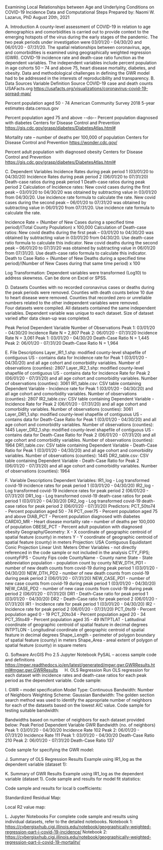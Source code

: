 Examining Local Relationships between Age and Underlying Conditions on COVID-19 Incidence 
Data and Computational Steps
Prepared by: Naomi W. Lazarus, PhD
August 20th, 2021

A. Introduction
A county-level assessment of COVID-19 in relation to age demographics and comorbidities is carried out to provide context to the emerging hotspots of the virus during the early stages of the pandemic.  The two peak periods under investigation were 03/01/20 - 04/30/20 and 06/01/20 - 07/31/20.  The spatial relationships between coronavirus, age, and comorbidities is examined using geographically weighted regression (GWR).  COVID-19 incidence rate and death-case ratio function as the dependent variables. The independent variables include percent population in age cohorts 50 – 74 and above 75, heart disease mortality, diabetes, and obesity.  Data and methodological challenges in defining the GWR model had to be addressed in the interests of reproducibility and transparency.
B.  Data Sources
Variable Definition	Source
COVID-19 case and death counts	USAFacts.org
https://usafacts.org/visualizations/coronavirus-covid-19-spread-map/ 

Percent population aged 50 - 74	American Community Survey 2018 5-year estimates
data.census.gov

Percent population aged 75 and above	--do--
Percent population diagnosed with diabetes	Centers for Disease Control and Prevention
https://gis.cdc.gov/grasp/diabetes/DiabetesAtlas.html#

Mortality rate – number of deaths per 100,000 of population	Centers for Disease Control and Prevention
https://wonder.cdc.gov/

Percent adult population with diagnosed obesity	Centers for Disease Control and Prevention
https://gis.cdc.gov/grasp/diabetes/DiabetesAtlas.html#


C.  Dependent Variables
Incidence Rates during peak period 1  (03/01/20 to 04/30/20)
Incidence Rates during peak period 2  (06/01/20 to 07/31/20)
Death-case ratios during peak period 1
Death-case ratios during peak period 2
Calculation of Incidence rates:
New covid cases during the first peak – 03/01/20 to 04/30/20 was obtained by subtracting value in 03/01/20 from 04/30/20.  Use incidence rate formula to calculate the rate. 
New covid cases during the second peak – 06/01/20 to 07/31/20 was obtained by subtracting value in 06/01/20 from 07/31/20. Use incidence rate formula to calculate the rate. 

Incidence Rate = (Number of New Cases during a specified time period)/(Total County Population)  x 100,000
Calculation of Death-case ratios: 
New covid deaths during the first peak – 03/01/20 to 04/30/20 was obtained by subtracting value in 03/01/20 from 04/30/20.  Use death-case ratio formula to calculate this indicator. 
New covid deaths during the second peak – 06/01/20 to 07/31/20 was obtained by subtracting value in 06/01/20 from 07/31/20. Use death-case ratio formula to calculate this indicator. 
Death to Case Ratio = 
(Number of New Deaths during a specified time period)/(Number of New Cases during that same time period)  x 100

Log Transformation:
Dependent variables were transformed (Log10) to address skewness.  Can be done on Excel or SPSS.

D.  Datasets
Counties with no recorded coronavirus cases or deaths during the peak periods were removed. 
Counties with death counts below 10 due to heart disease were removed. 
Counties that recorded zero or unreliable numbers related to the other independent variables were removed.  
Four datasets were compiled.  All datasets contained the same independent variables.  Dependent variable was unique to each dataset.  Size of dataset varied after data clean-up was completed. 


Peak Period	Dependent Variable	Number of Observations
Peak 1: 03/01/20 - 04/30/20	Incidence Rate	N = 2,807
Peak 2: 06/01/20 - 07/31/20	Incidence Rate	N = 3,061
Peak 1: 03/01/20 - 04/30/20	Death-Case Ratio	N = 1,445
Peak 2: 06/01/20 - 07/31/20	Death-Case Ratio	N = 1,964

E.  File Descriptions
Layer_IR1_1.shp: modified county-level shapefile of contiguous US - contains data for Incidence rate for Peak 1 (03/01/20 - 04/30/20) and all age cohort and comorbidity variables.  Number of observations (counties): 2807
Layer_IR2_1.shp: modified county-level shapefile of contiguous US - contains data for Incidence Rate for Peak 2 (06/01/20 - 07/31/20) and all age cohort and comorbidity variables.  Number of observations (counties): 3061
IR1_table.csv: CSV table containing Dependent Variable - Incidence rate for Peak 1 (03/01/20 - 04/30/20) and all age cohort and comorbidity variables.  Number of observations (counties): 2807
IR2_table.csv: CSV table containing Dependent Variable - Incidence Rate for Peak 2 (06/01/20 - 07/31/20) and all age cohort and comorbidity variables.  Number of observations (counties): 3061
Layer_DR1_1.shp: modified county-level shapefile of contiguous US - contains data for Death-Case Ratio for Peak 1 (03/01/20 - 04/30/20) and all age cohort and comorbidity variables.  Number of observations (counties): 1445
Layer_DR2_1.shp: modified county-level shapefile of contiguous US - contains data for Death-Case Ratio for Peak 2 (06/01/20 - 07/31/20) and all age cohort and comorbidity variables.  Number of observations (counties): 1964
DR1_table.csv:  CSV table containing Dependent Variable - Death-Case Ratio for Peak 1 (03/01/20 - 04/30/20) and all age cohort and comorbidity variables.  Number of observations (counties): 1445
DR2_table.csv: CSV table containing Dependent Variable - Death-Case Ratio for Peak 2 (06/01/20 - 07/31/20) and all age cohort and comorbidity variables.  Number of observations (counties): 1964


F.  Variable Descriptions
Dependent Variables: 
       IR1_log  -  Log transformed covid-19 incidence rates for peak period 1 (03/01/20 - 04/30/20)
       IR2_log  -  Log transformed covid-19 incidence rates for peak period 2 (06/01/20 - 07/31/20)
	DR1_log  -  Log transformed covid-19 death-case ratios for peak period 1 (03/01/20 - 04/30/20)
       DR2_log  -  Log transformed covid-19 death-case ratios for peak period 2 (06/01/20 - 07/31/20)
Predictors:
        PCT_50to74  - Percent population aged 50 - 74
        PCT_over75  - Percent population aged 75 and above
        DIAB_PCT  - Percent population diagnosed with diabetes
        CARDIO_MR  - Heart disease mortality rate – number of deaths per 100,000 of population
        OBESE_PCT  - Percent adult population with diagnosed obesity
Geography/Geometry:
        X  -  X coordinate of geographic centroid of spatial feature (county) in meters
        Y  -  Y coordinate of geographic centroid of spatial feature (county) in meters
Projection:
        USA Contiguous Equidistant Conic Projection
        Linear Unit: Meters
Other Variables - not directly referenced in the code sample or not included in the analysis
        CTY_FIPS; countyFIPS  -  County Fips code
        CountyName  -  County name
        State  -  State abbreviation
        population - population count by county
        NEW_DTH_PD1  -  number of new death counts from covid-19 during peak period 1 (03/01/20 - 04/30/20)
        NEW_DTH_PD2  -  number of new death counts from covid-19 during peak period 2 (06/01/20 - 07/31/20) 
        NEW_CASE_PD1 -  number of new case counts from covid-19 during peak period 1 (03/01/20 - 04/30/20)
        NEW_CASE_PD2 -  number of new case counts from covid-19 during peak period 2 (06/01/20 - 07/31/20)
        DR1  -  Death-Case ratio for peak period 1 (03/01/20 - 04/30/20)
        DR2  -  Death-Case ratio for peak period 2 (06/01/20 - 07/31/20)
        IR1 - Incidence rate for peak period 1 (03/01/20 - 04/30/20)
        IR2  -  Incidence rate for peak period 2 (06/01/20 - 07/31/20)
        PCT_0to19  -  Percent population aged 0 - 19
        PCT_20to34 -  Percent population aged 20 - 34
        PCT_35to49 - Percent population aged 35 - 49
        INTPTLAT - Latitudinal coordinate of geographic centroid of spatial feature in decimal degrees
        INTPTLON - Longitudinal coordinate of geographic centroid of spatial feature in decimal degrees
        Shape_Length - perimeter of polygon boundary of spatial feature (county) in meters
        Shape_Area - areal extent of polygon of spatial feature (county) in square meters

G.  Software
ArcGIS Pro 2.5
Jupyter Notebook
PySAL – access sample code and definitions
https://mgwr.readthedocs.io/en/latest/generated/mgwr.gwr.GWRResults.html#mgwr.gwr.GWRResults
 
H.  OLS Regression
Run OLS regression for each dataset with incidence rates and death-case ratios for each peak period as the dependent variable. 
Code sample:
 

I.   GWR – model specification
Model Type: Continuous 
Bandwidth:  Number of Neighbors
Weighting Scheme: Gaussian
Bandwidth:
The golden section search method was used to identify the appropriate number of neighbors for each of the datasets based on the lowest AIC value.
Code sample for testing suitable bandwidth:
 
Bandwidths based on number of neighbors for each dataset provided below:
Peak Period	Dependent Variable	GWR Bandwidth (no. of neighbors)
Peak 1: 03/01/20 - 04/30/20	Incidence Rate	102
Peak 2: 06/01/20 - 07/31/20	Incidence Rate	111
Peak 1: 03/01/20 - 04/30/20	Death-Case Ratio	210
Peak 2: 06/01/20 - 07/31/20	Death-Case Ratio	137



Code sample for specifying the GWR model:
 

J.  Summary of OLS Regression Results
Example using IR1_log as the dependent variable (dataset 1):
 
K.  Summary of GWR Results
Example using IR1_log as the dependent variable (dataset 1).
Code sample and results for model fit statistics:
 
Code sample and results for local b coefficients:
 
Standardized Residual Map:
 
Local R2 value map:
 
L.  Jupyter Notebooks
For complete code sample and results using individual datasets, refer to the detailed notebooks.
Notebook 1: https://cybergisxhub.cigi.illinois.edu/notebook/geographically-weighted-regression-part-i-covid-19-incidence/
Notebook 2: https://cybergisxhub.cigi.illinois.edu/notebook/geographically-weighted-regression-part-ii-covid-19-mortality/



